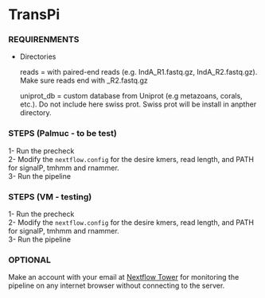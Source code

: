 # TransPi

### REQUIRENMENTS   
- Directories

  reads = with paired-end reads (e.g. IndA_R1.fastq.gz, IndA_R2.fastq.gz).  
          Make sure reads end with _R2.fastq.gz  
          
  uniprot_db = custom database from Uniprot (e.g metazoans, corals, etc.). Do not include here swiss prot. Swiss prot will be         install in anpther directory.


### STEPS (Palmuc - to be test)  
1- Run the precheck  
2- Modify the `nextflow.config` for the desire kmers, read length, and PATH for signalP, tmhmm and rnammer.   
3- Run the pipeline


### STEPS (VM - testing)  
1- Run the precheck  
2- Modify the `nextflow.config` for the desire kmers, read length, and PATH for signalP, tmhmm and rnammer.   
3- Run the pipeline


### OPTIONAL  
Make an account with your email at [Nextflow Tower](https://tower.nf/login) for monitoring the pipeline on any internet browser without connecting to the server.  

